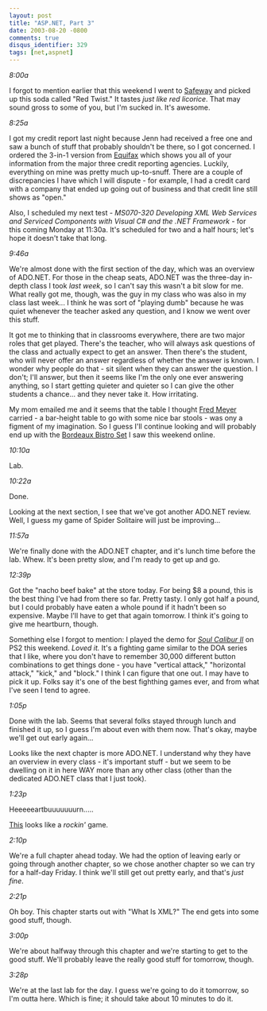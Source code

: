 ```yaml
---
layout: post
title: "ASP.NET, Part 3"
date: 2003-08-20 -0800
comments: true
disqus_identifier: 329
tags: [net,aspnet]
---
```

*8:00a*

 I forgot to mention earlier that this weekend I went to
[Safeway](http://www.safeway.com) and picked up this soda called "Red
Twist." It tastes *just like red licorice*. That may sound gross to some
of you, but I'm sucked in. It's awesome.

 *8:25a*

 I got my credit report last night because Jenn had received a free one
and saw a bunch of stuff that probably shouldn't be there, so I got
concerned. I ordered the 3-in-1 version from
[Equifax](http://www.equifax.com) which shows you all of your
information from the major three credit reporting agencies. Luckily,
everything on mine was pretty much up-to-snuff. There are a couple of
discrepancies I have which I will dispute - for example, I had a credit
card with a company that ended up going out of business and that credit
line still shows as "open."

 Also, I scheduled my next test - *MS070-320 Developing XML Web Services
and Serviced Components with Visual C\# and the .NET Framework* - for
this coming Monday at 11:30a. It's scheduled for two and a half hours;
let's hope it doesn't take that long.

 *9:46a*

 We're almost done with the first section of the day, which was an
overview of ADO.NET. For those in the cheap seats, ADO.NET was the
three-day in-depth class I took *last week*, so I can't say this wasn't
a bit slow for me. What really got me, though, was the guy in my class
who was also in my class last week... I think he was sort of "playing
dumb" because he was quiet whenever the teacher asked any question, and
I know we went over this stuff.

 It got me to thinking that in classrooms everywhere, there are two
major roles that get played. There's the teacher, who will always ask
questions of the class and actually expect to get an answer. Then
there's the student, who will never offer an answer regardless of
whether the answer is known. I wonder why people do that - sit silent
when they can answer the question. I don't; I'll answer, but then it
seems like I'm the only one ever answering anything, so I start getting
quieter and quieter so I can give the other students a chance... and
they never take it. How irritating.

 My mom emailed me and it seems that the table I thought [Fred
Meyer](http://www.fredmeyer.com) carried - a bar-height table to go with
some nice bar stools - was ony a figment of my imagination. So I guess
I'll continue looking and will probably end up with the [Bordeaux Bistro
Set](http://www.furniturefind.com/Hillsdale/HD-BordeauxBistro.htm) I saw
this weekend online.

 *10:10a*

 Lab.

 *10:22a*

 Done.

 Looking at the next section, I see that we've got another ADO.NET
review. Well, I guess my game of Spider Solitaire will just be
improving...

 *11:57a*

 We're finally done with the ADO.NET chapter, and it's lunch time before
the lab. Whew. It's been pretty slow, and I'm ready to get up and go.

 *12:39p*

 Got the "nacho beef bake" at the store today. For being $8 a pound,
this is the best thing I've had from there so far. Pretty tasty. I only
got half a pound, but I could probably have eaten a whole pound if it
hadn't been so expensive. Maybe I'll have to get that again tomorrow. I
think it's going to give me heartburn, though.

 Something else I forgot to mention: I played the demo for [*Soul
Calibur
II*](http://www.amazon.com/exec/obidos/ASIN/B00008H2IW/mhsvortex) on PS2
this weekend. *Loved it.* It's a fighting game similar to the DOA series
that I like, where you don't have to remember 30,000 different button
combinations to get things done - you have "vertical attack,"
"horizontal attack," "kick," and "block." I think I can figure that one
out. I may have to pick it up. Folks say it's one of the best fighthing
games ever, and from what I've seen I tend to agree.

 *1:05p*

 Done with the lab. Seems that several folks stayed through lunch and
finished it up, so I guess I'm about even with them now. That's okay,
maybe we'll get out early again...

 Looks like the next chapter is more ADO.NET. I understand why they have
an overview in every class - it's important stuff - but we seem to be
dwelling on it in here WAY more than any other class (other than the
dedicated ADO.NET class that I just took).

 *1:23p*

 Heeeeeartbuuuuuuurn.....

 [This](http://www.whoisxiii.com/) looks like a *rockin'* game.

 *2:10p*

 We're a full chapter ahead today. We had the option of leaving early or
going through another chapter, so we chose another chapter so we can try
for a half-day Friday. I think we'll still get out pretty early, and
that's *just fine*.

 *2:21p*

 Oh boy. This chapter starts out with "What Is XML?" The end gets into
some good stuff, though.

 *3:00p*

 We're about halfway through this chapter and we're starting to get to
the good stuff. We'll probably leave the really good stuff for tomorrow,
though.

 *3:28p*

 We're at the last lab for the day. I guess we're going to do it
tomorrow, so I'm outta here. Which is fine; it should take about 10
minutes to do it.
